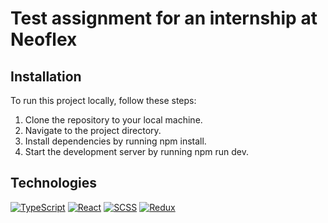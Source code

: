 # Test assignment for an internship at Neoflex

## Installation

To run this project locally, follow these steps:

1. Clone the repository to your local machine.
2. Navigate to the project directory.
3. Install dependencies by running npm install.
4. Start the development server by running npm run dev.

## Technologies

[![TypeScript](https://img.shields.io/badge/-TypeScript-3178c6?style=flat&logo=typescript&logoColor=ffffff)](https://www.typescriptlang.org/)
[![React](https://img.shields.io/badge/react-%2320232a.svg?logo=react&logoColor=%2361DAFB)](https://react.dev/)
[![SCSS](https://img.shields.io/badge/-SCSS-CC6699?style=flat&logo=sass&logoColor=ffffff)](https://sass-lang.com/)
[![Redux](https://img.shields.io/badge/redux-%23593d88.svg?logo=redux&logoColor=white)](https://redux.js.org/)
